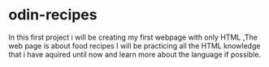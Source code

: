 # odin-recipes
In this first project i will be creating my first webpage with only HTML ,The web page is about food recipes
I will be practicing all the HTML knowledge that i have aquired until now and learn more about the language if possible.